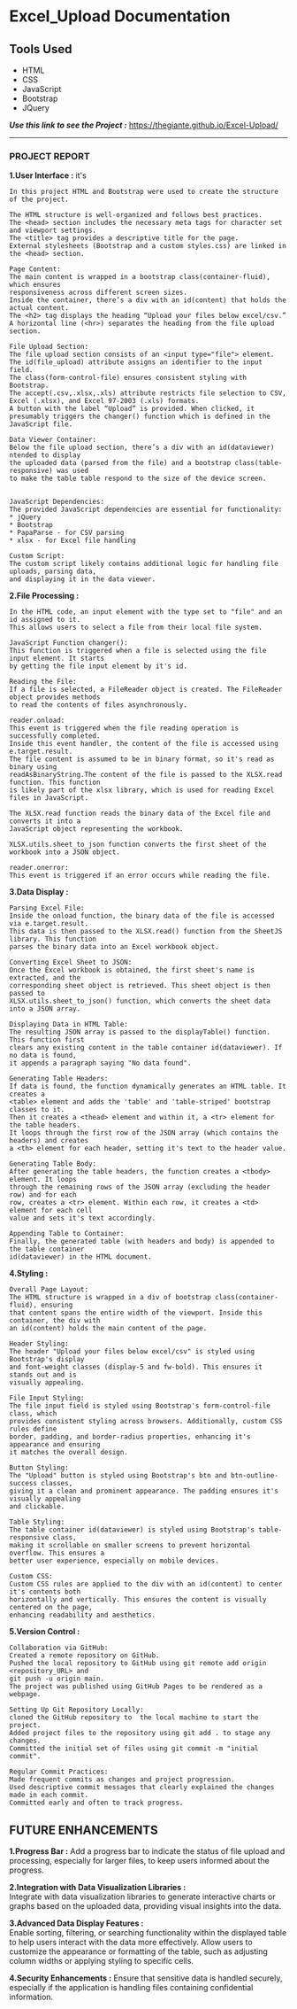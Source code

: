 # Excel_Upload Documentation
## Tools Used
* HTML
* CSS
* JavaScript
* Bootstrap
* JQuery

***Use this link to see the Project :*** https://thegiante.github.io/Excel-Upload/

<hr/>

### PROJECT REPORT

**1.User Interface :**   it's

    In this project HTML and Bootstrap were used to create the structure of the project.

    The HTML structure is well-organized and follows best practices.
    The <head> section includes the necessary meta tags for character set and viewport settings.
    The <title> tag provides a descriptive title for the page.
    External stylesheets (Bootstrap and a custom styles.css) are linked in the <head> section.

    Page Content:
    The main content is wrapped in a bootstrap class(container-fluid), which ensures 
    responsiveness across different screen sizes.
    Inside the container, there’s a div with an id(content) that holds the actual content.
    The <h2> tag displays the heading “Upload your files below excel/csv.”
    A horizontal line (<hr>) separates the heading from the file upload section.

    File Upload Section:
    The file upload section consists of an <input type="file"> element.
    The id(file_upload) attribute assigns an identifier to the input field.
    The class(form-control-file) ensures consistent styling with Bootstrap.
    The accept(.csv,.xlsx,.xls) attribute restricts file selection to CSV, Excel (.xlsx), and Excel 97-2003 (.xls) formats.
    A button with the label “Upload” is provided. When clicked, it presumably triggers the changer() function which is defined in the JavaScript file.

    Data Viewer Container:
    Below the file upload section, there’s a div with an id(dataviewer) ntended to display 
    the uploaded data (parsed from the file) and a bootstrap class(table-responsive) was used 
    to make the table table respond to the size of the device screen.
    

    JavaScript Dependencies:
    The provided JavaScript dependencies are essential for functionality:
    * jQuery 
    * Bootstrap 
    * PapaParse - for CSV parsing
    * xlsx - for Excel file handling

    Custom Script:
    The custom script likely contains additional logic for handling file uploads, parsing data,
    and displaying it in the data viewer.

**2.File Processing :** 
    
    In the HTML code, an input element with the type set to "file" and an id assigned to it. 
    This allows users to select a file from their local file system.

    JavaScript Function changer():
    This function is triggered when a file is selected using the file input element. It starts 
    by getting the file input element by it's id.

    Reading the File: 
    If a file is selected, a FileReader object is created. The FileReader object provides methods 
    to read the contents of files asynchronously.

    reader.onload:
    This event is triggered when the file reading operation is successfully completed. 
    Inside this event handler, the content of the file is accessed using e.target.result.
    The file content is assumed to be in binary format, so it's read as binary using 
    readAsBinaryString.The content of the file is passed to the XLSX.read function. This function
    is likely part of the xlsx library, which is used for reading Excel files in JavaScript.

    The XLSX.read function reads the binary data of the Excel file and converts it into a 
    JavaScript object representing the workbook.

    XLSX.utils.sheet_to_json function converts the first sheet of the workbook into a JSON object.

    reader.onerror:
    This event is triggered if an error occurs while reading the file.

**3.Data Display :** 

    Parsing Excel File:
    Inside the onload function, the binary data of the file is accessed via e.target.result.
    This data is then passed to the XLSX.read() function from the SheetJS library. This function
    parses the binary data into an Excel workbook object.

    Converting Excel Sheet to JSON:
    Once the Excel workbook is obtained, the first sheet's name is extracted, and the 
    corresponding sheet object is retrieved. This sheet object is then passed to 
    XLSX.utils.sheet_to_json() function, which converts the sheet data into a JSON array.

    Displaying Data in HTML Table:
    The resulting JSON array is passed to the displayTable() function. This function first 
    clears any existing content in the table container id(dataviewer). If no data is found, 
    it appends a paragraph saying "No data found".

    Generating Table Headers:
    If data is found, the function dynamically generates an HTML table. It creates a 
    <table> element and adds the 'table' and 'table-striped' bootstrap classes to it. 
    Then it creates a <thead> element and within it, a <tr> element for the table headers. 
    It loops through the first row of the JSON array (which contains the headers) and creates 
    a <th> element for each header, setting it's text to the header value.

    Generating Table Body:
    After generating the table headers, the function creates a <tbody> element. It loops 
    through the remaining rows of the JSON array (excluding the header row) and for each 
    row, creates a <tr> element. Within each row, it creates a <td> element for each cell 
    value and sets it's text accordingly.

    Appending Table to Container:
    Finally, the generated table (with headers and body) is appended to the table container
    id(dataviewer) in the HTML document.

**4.Styling :**

    Overall Page Layout:
    The HTML structure is wrapped in a div of bootstrap class(container-fluid), ensuring 
    that content spans the entire width of the viewport. Inside this container, the div with 
    an id(content) holds the main content of the page.

    Header Styling:
    The header "Upload your files below excel/csv" is styled using Bootstrap's display
    and font-weight classes (display-5 and fw-bold). This ensures it stands out and is
    visually appealing.

    File Input Styling:
    The file input field is styled using Bootstrap's form-control-file class, which 
    provides consistent styling across browsers. Additionally, custom CSS rules define
    border, padding, and border-radius properties, enhancing it's appearance and ensuring
    it matches the overall design.

    Button Styling:
    The "Upload" button is styled using Bootstrap's btn and btn-outline-success classes,
    giving it a clean and prominent appearance. The padding ensures it's visually appealing 
    and clickable.

    Table Styling:
    The table container id(dataviewer) is styled using Bootstrap's table-responsive class,
    making it scrollable on smaller screens to prevent horizontal overflow. This ensures a 
    better user experience, especially on mobile devices.

    Custom CSS:
    Custom CSS rules are applied to the div with an id(content) to center it's contents both
    horizontally and vertically. This ensures the content is visually centered on the page, 
    enhancing readability and aesthetics.

**5.Version Control :** 

    Collaboration via GitHub:
    Created a remote repository on GitHub.
    Pushed the local repository to GitHub using git remote add origin <repository_URL> and 
    git push -u origin main.
    The project was published using GitHub Pages to be rendered as a webpage.

    Setting Up Git Repository Locally:
    cloned the GitHub repository to  the local machine to start the project.
    Added project files to the repository using git add . to stage any changes.
    Committed the initial set of files using git commit -m "initial commit".

    Regular Commit Practices:
    Made frequent commits as changes and project progression.
    Used descriptive commit messages that clearly explained the changes made in each commit.
    Committed early and often to track progress.

## FUTURE ENHANCEMENTS

**1.Progress Bar :**
    Add a progress bar to indicate the status of file upload and processing, especially for larger files, to keep users informed about the progress.

**2.Integration with Data Visualization Libraries :**    
    Integrate with data visualization libraries to generate interactive charts or graphs based on the uploaded data, providing visual insights into the data.

**3.Advanced Data Display Features :**     
    Enable sorting, filtering, or searching functionality within the displayed table to help users interact with the data more effectively.
    Allow users to customize the appearance or formatting of the table, such as adjusting column widths or applying styling to specific cells.

**4.Security Enhancements :**
    Ensure that sensitive data is handled securely, especially if the application is handling files containing confidential information.

